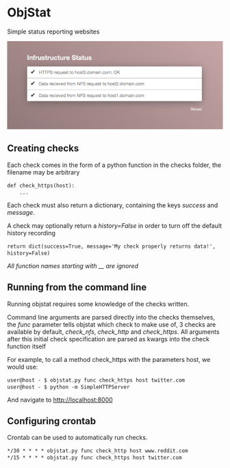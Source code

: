 ObjStat
=======
Simple status reporting websites

![Screenshot](screenshot.png)


Creating checks
---------------

Each check comes in the form of a python function in the checks folder, the filename may be arbitrary 

    def check_https(host):
        ...

Each check must also return a dictionary, containing the keys *success* and *message*.

A check may optionally return a *history=False* in order to turn off the default history recording

    return dict(success=True, message='My check properly returns data!', history=False)

*All function names starting with __ are ignored*


Running from the command line
-----------------------------

Running objstat requires some knowledge of the checks written. 

Command line arguments are parsed directly into the checks themselves,
the _func_ parameter tells objstat which check to make use of, 3 checks are available
by default, *check_nfs*, *check_http* and *check_https*. All arguments after this initial
check specification are parsed as kwargs into the check function itself

For example, to call a method check_https with the parameters host, we would use:

    user@host - $ objstat.py func check_https host twitter.com
    user@host - $ python -m SimpleHTTPServer
    
And navigate to <http://localhost:8000>


Configuring crontab
-------------------
Crontab can be used to automatically run checks.

    */30 * * * * objstat.py func check_http host www.reddit.com
	*/15 * * * * objstat.py func check_https host twitter.com